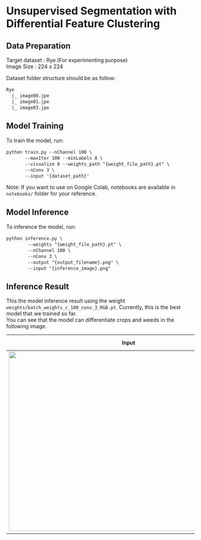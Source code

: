 # Unsupervised Segmentation with Differential Feature Clustering

## Data Preparation

Target dataset : Rye (For experimenting purpose) \
Image Size : 224 x 224

Dataset folder structure should be as follow:
```
Rye
  |_ image00.jpe
  |_ image01.jpe
  |_ image03.jpe
```

## Model Training 

To train the model, run:
```
python train.py --nChannel 100 \
       --maxIter 100 --minLabels 8 \
       --visualize 0 --weights_path "{weight_file_path}.pt" \
       --nConv 3 \
       --input '{dataset_path}'
```
Note: If you want to use on Google Colab, notebooks are available in `notebooks/` folder for your reference.

## Model Inference

To inference the model, run:
```
python inference.py \
        --weights "{weight_file_path}.pt" \
        --nChannel 100 \
        --nConv 3 \
        --output "{output_filename}.png" \
        --input "{inference_image}.png"
```

## Inference Result

This the model inference result using the weight `weights/batch_weights_c_100_conv_3_RGB.pt`. Currently, this is the best model that we trained so far. \
You can see that the model can differentiate crops and weeds in the following image.

Input                      |  Inference Result
:-------------------------:|:-------------------------:
<img src="results/input.jpe" alt="" width="640" height="480">  |  <img src="results/RGB_model_output.png" alt="" width="640" height="480"> 